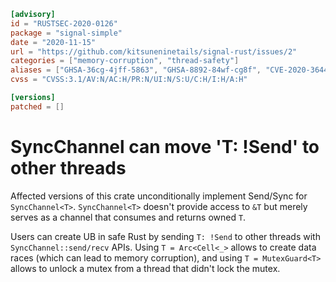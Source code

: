 ```toml
[advisory]
id = "RUSTSEC-2020-0126"
package = "signal-simple"
date = "2020-11-15"
url = "https://github.com/kitsuneninetails/signal-rust/issues/2"
categories = ["memory-corruption", "thread-safety"]
aliases = ["GHSA-36cg-4jff-5863", "GHSA-8892-84wf-cg8f", "CVE-2020-36446"]
cvss = "CVSS:3.1/AV:N/AC:H/PR:N/UI:N/S:U/C:H/I:H/A:H"

[versions]
patched = []
```

# SyncChannel<T> can move 'T: !Send' to other threads

Affected versions of this crate unconditionally implement Send/Sync for `SyncChannel<T>`.
`SyncChannel<T>` doesn't provide access to `&T` but merely serves as a channel that consumes and returns owned `T`.

Users can create UB in safe Rust by sending `T: !Send` to other threads with `SyncChannel::send/recv` APIs. Using `T = Arc<Cell<_>` allows to create data races (which can lead to memory corruption), and using `T = MutexGuard<T>` allows to unlock a mutex from a thread that didn't lock the mutex.
